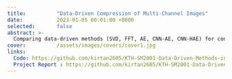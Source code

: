 ```yaml
---
title:          "Data-Driven Compression of Multi-Channel Images"
date:           2023-01-05 00:01:00 +0800
selected:       false
abstract: >-
  Comparing data-driven methods (SVD, FFT, AE, CNN-AE, CNN-HAE) for constructing low-order representations of multi-channel images, optimizing compression efficiency and reconstruction quality, while evaluating compression compactness, accuracy, and orthogonality.
cover:          /assets/images/covers/cover1.jpg
links:
  Code: https://github.com/kirtan2605/KTH-SM2001-Data-Driven-Methods-in-Engineering
  Project Report : https://github.com/kirtan2605/KTH-SM2001-Data-Driven-Methods-in-Engineering/blob/93fd5ffe4f67ac48368c6e2dd163871bbd559d77/Project/Kirtan%20Patel%20SM2001%20Project%20Report.pdf
---
```

